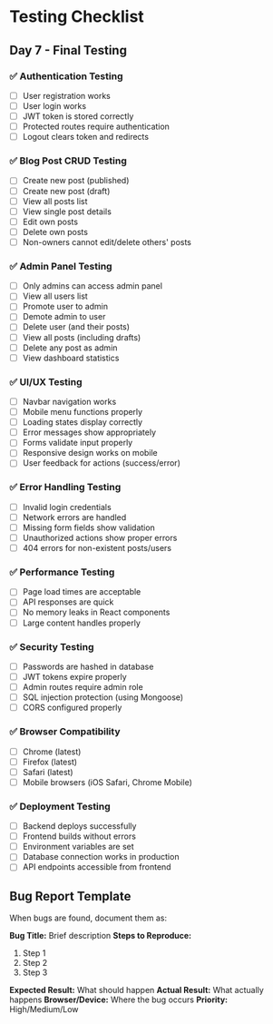 # Testing Checklist

## Day 7 - Final Testing

### ✅ Authentication Testing
- [ ] User registration works
- [ ] User login works
- [ ] JWT token is stored correctly
- [ ] Protected routes require authentication
- [ ] Logout clears token and redirects

### ✅ Blog Post CRUD Testing
- [ ] Create new post (published)
- [ ] Create new post (draft)
- [ ] View all posts list
- [ ] View single post details
- [ ] Edit own posts
- [ ] Delete own posts
- [ ] Non-owners cannot edit/delete others' posts

### ✅ Admin Panel Testing
- [ ] Only admins can access admin panel
- [ ] View all users list
- [ ] Promote user to admin
- [ ] Demote admin to user
- [ ] Delete user (and their posts)
- [ ] View all posts (including drafts)
- [ ] Delete any post as admin
- [ ] View dashboard statistics

### ✅ UI/UX Testing
- [ ] Navbar navigation works
- [ ] Mobile menu functions properly
- [ ] Loading states display correctly
- [ ] Error messages show appropriately
- [ ] Forms validate input properly
- [ ] Responsive design works on mobile
- [ ] User feedback for actions (success/error)

### ✅ Error Handling Testing
- [ ] Invalid login credentials
- [ ] Network errors are handled
- [ ] Missing form fields show validation
- [ ] Unauthorized actions show proper errors
- [ ] 404 errors for non-existent posts/users

### ✅ Performance Testing
- [ ] Page load times are acceptable
- [ ] API responses are quick
- [ ] No memory leaks in React components
- [ ] Large content handles properly

### ✅ Security Testing
- [ ] Passwords are hashed in database
- [ ] JWT tokens expire properly
- [ ] Admin routes require admin role
- [ ] SQL injection protection (using Mongoose)
- [ ] CORS configured properly

### ✅ Browser Compatibility
- [ ] Chrome (latest)
- [ ] Firefox (latest)
- [ ] Safari (latest)
- [ ] Mobile browsers (iOS Safari, Chrome Mobile)

### ✅ Deployment Testing
- [ ] Backend deploys successfully
- [ ] Frontend builds without errors
- [ ] Environment variables are set
- [ ] Database connection works in production
- [ ] API endpoints accessible from frontend

## Bug Report Template

When bugs are found, document them as:

**Bug Title:** Brief description
**Steps to Reproduce:**
1. Step 1
2. Step 2
3. Step 3

**Expected Result:** What should happen
**Actual Result:** What actually happens
**Browser/Device:** Where the bug occurs
**Priority:** High/Medium/Low
